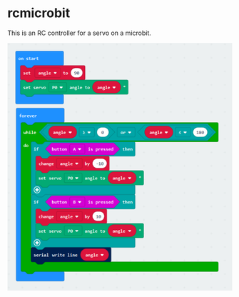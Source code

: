 # rcmicrobit

This is an RC controller for a servo on a microbit. 

 <img src="yes.PNG" alt="code"> 
